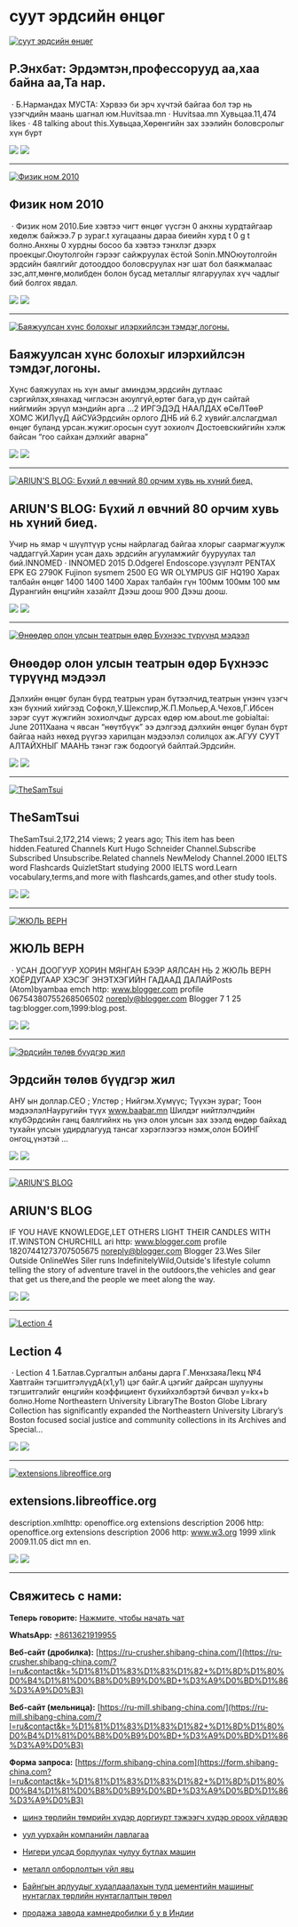 # суут эрдсийн өнцөг

<a href="https://swt.shibang-china.com/?l=ru&img&k=%D1%81%D1%83%D1%83%D1%82+%D1%8D%D1%80%D0%B4%D1%81%D0%B8%D0%B9%D0%BD+%D3%A9%D0%BD%D1%86%D3%A9%D0%B3" target="_blank">![суут эрдсийн өнцөг](http://static.shibang-china.com/all-800x300/1082.jpg)</a>

## Р.Энхбат: Эрдэмтэн,профессорууд аа,хаа байна аа,Та нар.
&nbsp;&#0183;&#32;Б.Нармандах МУСТА: Хэрвээ би эрч хүчтэй байгаа бол тэр нь үзэгчдийн маань шагнал юм.Huvitsaa.mn&nbsp;&#0183;&#32;Huvitsaa.mn Хувьцаа.11,474 likes &#183; 48 talking about this.Хувьцаа,Хөрөнгийн зах зээлийн боловсролыг хүн бүрт


<a href="https://whatsapp.shibangsoft.com/WhatsApp.php" target="_blank" title="WhatsApp">![](http://static.shibang-china.com/icon/whatsapp.png)</a> <a href="https://swt.shibang-china.com/?l=ru&icon&k=%D1%81%D1%83%D1%83%D1%82+%D1%8D%D1%80%D0%B4%D1%81%D0%B8%D0%B9%D0%BD+%D3%A9%D0%BD%D1%86%D3%A9%D0%B3" target="_blank">![](http://static.shibang-china.com/icon/chat-ru.png)</a>

---

<a href="https://swt.shibang-china.com/?l=ru&img&k=%D1%81%D1%83%D1%83%D1%82+%D1%8D%D1%80%D0%B4%D1%81%D0%B8%D0%B9%D0%BD+%D3%A9%D0%BD%D1%86%D3%A9%D0%B3" target="_blank">![Физик ном 2010](http://static.shibang-china.com/all-800x300/1126.jpg)</a>

## Физик ном 2010
&nbsp;&#0183;&#32;Физик ном 2010.Бие хэвтээ чигт өнцөг үүсгэн 0 анхны хурдтайгаар хөдөлж байжээ.7 р зураг.t хугацааны дараа биеийн хурд t 0 g t болно.Анхны 0 хурдны босоо ба хэвтээ тэнхлэг дээрх проекцыг.Оюутолгойн гэрээг сайжруулах ёстой Sonin.MNОюутолгойн эрдсийн баялгийг дотооддоо боловсруулах нэг шат бол баяжмалаас зэс,алт,мөнгө,молибден болон бусад металлыг ялгаруулах хүч чадлыг бий болгох явдал.


<a href="https://whatsapp.shibangsoft.com/WhatsApp.php" target="_blank" title="WhatsApp">![](http://static.shibang-china.com/icon/whatsapp.png)</a> <a href="https://swt.shibang-china.com/?l=ru&icon&k=%D1%81%D1%83%D1%83%D1%82+%D1%8D%D1%80%D0%B4%D1%81%D0%B8%D0%B9%D0%BD+%D3%A9%D0%BD%D1%86%D3%A9%D0%B3" target="_blank">![](http://static.shibang-china.com/icon/chat-ru.png)</a>

---

<a href="https://swt.shibang-china.com/?l=ru&img&k=%D1%81%D1%83%D1%83%D1%82+%D1%8D%D1%80%D0%B4%D1%81%D0%B8%D0%B9%D0%BD+%D3%A9%D0%BD%D1%86%D3%A9%D0%B3" target="_blank">![Баяжуулсан хүнс болохыг илэрхийлсэн тэмдэг,логоны.](http://static.shibang-china.com/all-800x300/254.jpg)</a>

## Баяжуулсан хүнс болохыг илэрхийлсэн тэмдэг,логоны.
Хүнс баяжуулах нь хүн амыг аминдэм,эрдсийн дутлаас сэргийлэх,хянахад чиглэсэн аюулгүй,өртөг бага,үр дүн сайтай нийгмийн эрүүл мэндийн арга …2 ИРГЭДЭД НААЛДАХ өСөЛТөөР ХОМС ЖИЛүүД АйСУйЭрдсийн орлого ДНБ ий 6.2 хувийг.алслагдмал өнцөг буланд урсан.жүжиг.оросын суут зохиолч Достоевскийгийн хэлж байсан “гоо сайхан дэлхийг аварна”


<a href="https://whatsapp.shibangsoft.com/WhatsApp.php" target="_blank" title="WhatsApp">![](http://static.shibang-china.com/icon/whatsapp.png)</a> <a href="https://swt.shibang-china.com/?l=ru&icon&k=%D1%81%D1%83%D1%83%D1%82+%D1%8D%D1%80%D0%B4%D1%81%D0%B8%D0%B9%D0%BD+%D3%A9%D0%BD%D1%86%D3%A9%D0%B3" target="_blank">![](http://static.shibang-china.com/icon/chat-ru.png)</a>

---

<a href="https://swt.shibang-china.com/?l=ru&img&k=%D1%81%D1%83%D1%83%D1%82+%D1%8D%D1%80%D0%B4%D1%81%D0%B8%D0%B9%D0%BD+%D3%A9%D0%BD%D1%86%D3%A9%D0%B3" target="_blank">![ARIUN'S BLOG: Бүхий л өвчний 80 орчим хувь нь хүний биед.](http://static.shibang-china.com/all-800x300/167.jpg)</a>

## ARIUN'S BLOG: Бүхий л өвчний 80 орчим хувь нь хүний биед.
Учир нь ямар ч шүүлтүүр усны найрлагад байгаа хлорыг саармагжуулж чаддаггүй.Харин усан дахь эрдсийн агууламжийг бууруулах тал бий.INNOMED&nbsp;&#0183;&#32;INNOMED 2015 D.Odgerel Endoscope.үзүүлэлт PENTAX EPK EG 2790K Fujinon sysmem 2500 EG WR OLYMPUS GIF HQ190 Харах талбайн өнцөг 1400 1400 1400 Харах талбайн гүн 100мм 100мм 100 мм Дурангийн өнцгийн хазайлт Дээш доош 900 Дээш доош.


<a href="https://whatsapp.shibangsoft.com/WhatsApp.php" target="_blank" title="WhatsApp">![](http://static.shibang-china.com/icon/whatsapp.png)</a> <a href="https://swt.shibang-china.com/?l=ru&icon&k=%D1%81%D1%83%D1%83%D1%82+%D1%8D%D1%80%D0%B4%D1%81%D0%B8%D0%B9%D0%BD+%D3%A9%D0%BD%D1%86%D3%A9%D0%B3" target="_blank">![](http://static.shibang-china.com/icon/chat-ru.png)</a>

---

<a href="https://swt.shibang-china.com/?l=ru&img&k=%D1%81%D1%83%D1%83%D1%82+%D1%8D%D1%80%D0%B4%D1%81%D0%B8%D0%B9%D0%BD+%D3%A9%D0%BD%D1%86%D3%A9%D0%B3" target="_blank">![Өнөөдөр олон улсын театрын өдөр Бүхнээс түрүүнд мэдээл](http://static.shibang-china.com/all-800x300/1374.jpg)</a>

## Өнөөдөр олон улсын театрын өдөр Бүхнээс түрүүнд мэдээл
Дэлхийн өнцөг булан бүрд театрын уран бүтээлчид,театрын үнэнч үзэгч хэн бүхний хийгээд Софокл,У.Шекспир,Ж.П.Мольер,А.Чехов,Г.Ибсен зэрэг суут жүжгийн зохиолчдыг дурсах өдөр юм.about.me gobialtai: June 2011Хаана ч явсан “нөүтбүүк” ээ дэлгээд дэлхийн өнцөг булан бүрт байгаа найз нөхөд рүүгээ харилцан мэдээлэл солилцох аж.АГУУ СУУТ АЛТАЙХНЫГ МААНЬ тэнэг гэж бодоогүй байлтай.Эрдсийн.


<a href="https://whatsapp.shibangsoft.com/WhatsApp.php" target="_blank" title="WhatsApp">![](http://static.shibang-china.com/icon/whatsapp.png)</a> <a href="https://swt.shibang-china.com/?l=ru&icon&k=%D1%81%D1%83%D1%83%D1%82+%D1%8D%D1%80%D0%B4%D1%81%D0%B8%D0%B9%D0%BD+%D3%A9%D0%BD%D1%86%D3%A9%D0%B3" target="_blank">![](http://static.shibang-china.com/icon/chat-ru.png)</a>

---

<a href="https://swt.shibang-china.com/?l=ru&img&k=%D1%81%D1%83%D1%83%D1%82+%D1%8D%D1%80%D0%B4%D1%81%D0%B8%D0%B9%D0%BD+%D3%A9%D0%BD%D1%86%D3%A9%D0%B3" target="_blank">![TheSamTsui](http://static.shibang-china.com/all-800x300/744.jpg)</a>

## TheSamTsui
TheSamTsui.2,172,214 views; 2 years ago; This item has been hidden.Featured Channels Kurt Hugo Schneider Channel.Subscribe Subscribed Unsubscribe.Related channels NewMelody Channel.2000 IELTS word Flashcards QuizletStart studying 2000 IELTS word.Learn vocabulary,terms,and more with flashcards,games,and other study tools.


<a href="https://whatsapp.shibangsoft.com/WhatsApp.php" target="_blank" title="WhatsApp">![](http://static.shibang-china.com/icon/whatsapp.png)</a> <a href="https://swt.shibang-china.com/?l=ru&icon&k=%D1%81%D1%83%D1%83%D1%82+%D1%8D%D1%80%D0%B4%D1%81%D0%B8%D0%B9%D0%BD+%D3%A9%D0%BD%D1%86%D3%A9%D0%B3" target="_blank">![](http://static.shibang-china.com/icon/chat-ru.png)</a>

---

<a href="https://swt.shibang-china.com/?l=ru&img&k=%D1%81%D1%83%D1%83%D1%82+%D1%8D%D1%80%D0%B4%D1%81%D0%B8%D0%B9%D0%BD+%D3%A9%D0%BD%D1%86%D3%A9%D0%B3" target="_blank">![ЖЮЛЬ ВЕРН](http://static.shibang-china.com/all-800x300/1124.jpg)</a>

## ЖЮЛЬ ВЕРН
&nbsp;&#0183;&#32;УСАН ДООГУУР ХОРИН МЯНГАН БЭЭР АЯЛСАН НЬ 2 ЖЮЛЬ ВЕРН ХОЁРДУГААР ХЭСЭГ ЭНЭТХЭГИЙН ГАДААД ДАЛАЙPosts (Atom)byambaa emch http: www.blogger.com profile 06754380755268506502 noreply@blogger.com Blogger 7 1 25 tag:blogger.com,1999:blog.post.


<a href="https://whatsapp.shibangsoft.com/WhatsApp.php" target="_blank" title="WhatsApp">![](http://static.shibang-china.com/icon/whatsapp.png)</a> <a href="https://swt.shibang-china.com/?l=ru&icon&k=%D1%81%D1%83%D1%83%D1%82+%D1%8D%D1%80%D0%B4%D1%81%D0%B8%D0%B9%D0%BD+%D3%A9%D0%BD%D1%86%D3%A9%D0%B3" target="_blank">![](http://static.shibang-china.com/icon/chat-ru.png)</a>

---

<a href="https://swt.shibang-china.com/?l=ru&img&k=%D1%81%D1%83%D1%83%D1%82+%D1%8D%D1%80%D0%B4%D1%81%D0%B8%D0%B9%D0%BD+%D3%A9%D0%BD%D1%86%D3%A9%D0%B3" target="_blank">![Эрдсийн төлөв бүүдгэр жил](http://static.shibang-china.com/all-800x300/475.jpg)</a>

## Эрдсийн төлөв бүүдгэр жил
АНУ ын доллар.СЕО ; Улстөр ; Нийгэм.Хүмүүс; Түүхэн зураг; Тоон мэдээлэлНауругийн түүх www.baabar.mn Шилдэг нийтлэлчдийн клубЭрдсийн ганц баялгийнх нь үнэ олон улсын зах зээлд өндөр байхад тухайн улсын удирдлагууд тансаг хэрэглээгээ нэмж,олон БОИНГ онгоц,үнэтэй …


<a href="https://whatsapp.shibangsoft.com/WhatsApp.php" target="_blank" title="WhatsApp">![](http://static.shibang-china.com/icon/whatsapp.png)</a> <a href="https://swt.shibang-china.com/?l=ru&icon&k=%D1%81%D1%83%D1%83%D1%82+%D1%8D%D1%80%D0%B4%D1%81%D0%B8%D0%B9%D0%BD+%D3%A9%D0%BD%D1%86%D3%A9%D0%B3" target="_blank">![](http://static.shibang-china.com/icon/chat-ru.png)</a>

---

<a href="https://swt.shibang-china.com/?l=ru&img&k=%D1%81%D1%83%D1%83%D1%82+%D1%8D%D1%80%D0%B4%D1%81%D0%B8%D0%B9%D0%BD+%D3%A9%D0%BD%D1%86%D3%A9%D0%B3" target="_blank">![ARIUN'S BLOG](http://static.shibang-china.com/all-800x300/153.jpg)</a>

## ARIUN'S BLOG
IF YOU HAVE KNOWLEDGE,LET OTHERS LIGHT THEIR CANDLES WITH IT.WINSTON CHURCHILL ari http: www.blogger.com profile 18207441273707505675 noreply@blogger.com Blogger 23.Wes Siler Outside OnlineWes Siler runs IndefinitelyWild,Outside's lifestyle column telling the story of adventure travel in the outdoors,the vehicles and gear that get us there,and the people we meet along the way.


<a href="https://whatsapp.shibangsoft.com/WhatsApp.php" target="_blank" title="WhatsApp">![](http://static.shibang-china.com/icon/whatsapp.png)</a> <a href="https://swt.shibang-china.com/?l=ru&icon&k=%D1%81%D1%83%D1%83%D1%82+%D1%8D%D1%80%D0%B4%D1%81%D0%B8%D0%B9%D0%BD+%D3%A9%D0%BD%D1%86%D3%A9%D0%B3" target="_blank">![](http://static.shibang-china.com/icon/chat-ru.png)</a>

---

<a href="https://swt.shibang-china.com/?l=ru&img&k=%D1%81%D1%83%D1%83%D1%82+%D1%8D%D1%80%D0%B4%D1%81%D0%B8%D0%B9%D0%BD+%D3%A9%D0%BD%D1%86%D3%A9%D0%B3" target="_blank">![Lection 4](http://static.shibang-china.com/all-800x300/302.jpg)</a>

## Lection 4
&nbsp;&#0183;&#32;Lection 4 1.Батлав.Сургалтын албаны дарга Г.МөнхзаяаЛекц №4 Хавтгайн тэгшитгэлүүдA(x1,y1) цэг байг.А цэгийг дайрсан шулууны тэгшитгэлийг өнцгийн коэффициент бүхийхэлбэртэй бичвэл y=kx+b болно.Home Northeastern University LibraryThe Boston Globe Library Collection has significantly expanded the Northeastern University Library’s Boston focused social justice and community collections in its Archives and Special…


<a href="https://whatsapp.shibangsoft.com/WhatsApp.php" target="_blank" title="WhatsApp">![](http://static.shibang-china.com/icon/whatsapp.png)</a> <a href="https://swt.shibang-china.com/?l=ru&icon&k=%D1%81%D1%83%D1%83%D1%82+%D1%8D%D1%80%D0%B4%D1%81%D0%B8%D0%B9%D0%BD+%D3%A9%D0%BD%D1%86%D3%A9%D0%B3" target="_blank">![](http://static.shibang-china.com/icon/chat-ru.png)</a>

---

<a href="https://swt.shibang-china.com/?l=ru&img&k=%D1%81%D1%83%D1%83%D1%82+%D1%8D%D1%80%D0%B4%D1%81%D0%B8%D0%B9%D0%BD+%D3%A9%D0%BD%D1%86%D3%A9%D0%B3" target="_blank">![extensions.libreoffice.org](http://static.shibang-china.com/all-800x300/239.jpg)</a>

## extensions.libreoffice.org
description.xmlhttp: openoffice.org extensions description 2006 http: openoffice.org extensions description 2006 http: www.w3.org 1999 xlink 2009.11.05 dict mn en.

<a href="https://whatsapp.shibangsoft.com/WhatsApp.php" target="_blank" title="WhatsApp">![](http://static.shibang-china.com/icon/whatsapp.png)</a> <a href="https://swt.shibang-china.com/?l=ru&icon&k=%D1%81%D1%83%D1%83%D1%82+%D1%8D%D1%80%D0%B4%D1%81%D0%B8%D0%B9%D0%BD+%D3%A9%D0%BD%D1%86%D3%A9%D0%B3" target="_blank">![](http://static.shibang-china.com/icon/chat-ru.png)</a>

---
## Свяжитесь с нами:

**Теперь говорите:** [Нажмите, чтобы начать чат](https://swt.shibang-china.com?l=ru&contact&k=%D1%81%D1%83%D1%83%D1%82+%D1%8D%D1%80%D0%B4%D1%81%D0%B8%D0%B9%D0%BD+%D3%A9%D0%BD%D1%86%D3%A9%D0%B3)

**WhatsApp:**  [+8613621919955](https://whatsapp.shibangsoft.com/WhatsApp.php)

**Веб-сайт (дробилка):** [https://ru-crusher.shibang-china.com/](https://ru-crusher.shibang-china.com/?l=ru&contact&k=%D1%81%D1%83%D1%83%D1%82+%D1%8D%D1%80%D0%B4%D1%81%D0%B8%D0%B9%D0%BD+%D3%A9%D0%BD%D1%86%D3%A9%D0%B3)

**Веб-сайт (мельница):** [https://ru-mill.shibang-china.com/](https://ru-mill.shibang-china.com/?l=ru&contact&k=%D1%81%D1%83%D1%83%D1%82+%D1%8D%D1%80%D0%B4%D1%81%D0%B8%D0%B9%D0%BD+%D3%A9%D0%BD%D1%86%D3%A9%D0%B3)

**Форма запроса:** [https://form.shibang-china.com](https://form.shibang-china.com?l=ru&contact&k=%D1%81%D1%83%D1%83%D1%82+%D1%8D%D1%80%D0%B4%D1%81%D0%B8%D0%B9%D0%BD+%D3%A9%D0%BD%D1%86%D3%A9%D0%B3)

* [шинэ төрлийн төмрийн хүдэр доргиурт тэжээгч хүдэр ороох үйлдвэр](../128/%D1%88%D0%B8%D0%BD%D1%8D%20%D1%82%D3%A9%D1%80%D0%BB%D0%B8%D0%B9%D0%BD%20%D1%82%D3%A9%D0%BC%D1%80%D0%B8%D0%B9%D0%BD%20%D1%85%D2%AF%D0%B4%D1%8D%D1%80%20%D0%B4%D0%BE%D1%80%D0%B3%D0%B8%D1%83%D1%80%D1%82%20%D1%82%D1%8D%D0%B6%D1%8D%D1%8D%D0%B3%D1%87%20%D1%85%D2%AF%D0%B4%D1%8D%D1%80%20%D0%BE%D1%80%D0%BE%D0%BE%D1%85%20%D2%AF%D0%B9%D0%BB%D0%B4%D0%B2%D1%8D%D1%80.md)

* [уул уурхайн компанийн лавлагаа](../127/%D1%83%D1%83%D0%BB%20%D1%83%D1%83%D1%80%D1%85%D0%B0%D0%B9%D0%BD%20%D0%BA%D0%BE%D0%BC%D0%BF%D0%B0%D0%BD%D0%B8%D0%B9%D0%BD%20%D0%BB%D0%B0%D0%B2%D0%BB%D0%B0%D0%B3%D0%B0%D0%B0.md)

* [Нигери улсад борлуулах чулуу бутлах машин](../128/%D0%9D%D0%B8%D0%B3%D0%B5%D1%80%D0%B8%20%D1%83%D0%BB%D1%81%D0%B0%D0%B4%20%D0%B1%D0%BE%D1%80%D0%BB%D1%83%D1%83%D0%BB%D0%B0%D1%85%20%D1%87%D1%83%D0%BB%D1%83%D1%83%20%D0%B1%D1%83%D1%82%D0%BB%D0%B0%D1%85%20%D0%BC%D0%B0%D1%88%D0%B8%D0%BD.md)

* [металл олборлолтын үйл явц](../130/%D0%BC%D0%B5%D1%82%D0%B0%D0%BB%D0%BB%20%D0%BE%D0%BB%D0%B1%D0%BE%D1%80%D0%BB%D0%BE%D0%BB%D1%82%D1%8B%D0%BD%20%D2%AF%D0%B9%D0%BB%20%D1%8F%D0%B2%D1%86.md)

* [Байнгын арлуудыг худалдаалахын тулд цементийн машиныг нунтаглах төрлийн нунтаглалтын төрөл](../130/%D0%91%D0%B0%D0%B9%D0%BD%D0%B3%D1%8B%D0%BD%20%D0%B0%D1%80%D0%BB%D1%83%D1%83%D0%B4%D1%8B%D0%B3%20%D1%85%D1%83%D0%B4%D0%B0%D0%BB%D0%B4%D0%B0%D0%B0%D0%BB%D0%B0%D1%85%D1%8B%D0%BD%20%D1%82%D1%83%D0%BB%D0%B4%20%D1%86%D0%B5%D0%BC%D0%B5%D0%BD%D1%82%D0%B8%D0%B9%D0%BD%20%D0%BC%D0%B0%D1%88%D0%B8%D0%BD%D1%8B%D0%B3%20%D0%BD%D1%83%D0%BD%D1%82%D0%B0%D0%B3%D0%BB%D0%B0%D1%85%20%D1%82%D3%A9%D1%80%D0%BB%D0%B8%D0%B9%D0%BD%20%D0%BD%D1%83%D0%BD%D1%82%D0%B0%D0%B3%D0%BB%D0%B0%D0%BB%D1%82%D1%8B%D0%BD%20%D1%82%D3%A9%D1%80%D3%A9%D0%BB.md)

* [продажа завода камнедробилки б  у в Индии](../126/%D0%BF%D1%80%D0%BE%D0%B4%D0%B0%D0%B6%D0%B0%20%D0%B7%D0%B0%D0%B2%D0%BE%D0%B4%D0%B0%20%D0%BA%D0%B0%D0%BC%D0%BD%D0%B5%D0%B4%D1%80%D0%BE%D0%B1%D0%B8%D0%BB%D0%BA%D0%B8%20%D0%B1%20%20%D1%83%20%D0%B2%20%D0%98%D0%BD%D0%B4%D0%B8%D0%B8.md)